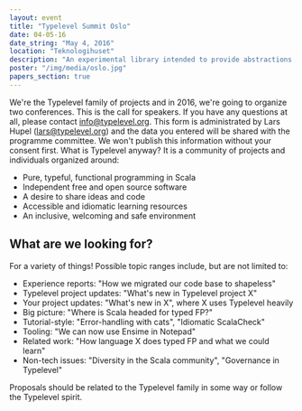 ```yaml
---
layout: event
title: "Typelevel Summit Oslo"
date: 04-05-16
date_string: "May 4, 2016"
location: "Teknologihuset"
description: "An experimental library intended to provide abstractions for functional programming in Scala, leveraging its unique features."
poster: "/img/media/oslo.jpg"
papers_section: true
---
```


We're the Typelevel family of projects and in 2016, we're going to organize two conferences. This is the call for speakers. If you have any questions at all, please contact info@typelevel.org. This form is administrated by Lars Hupel (lars@typelevel.org) and the data you entered will be shared with the programme committee. We won't publish this information without your consent first.
What is Typelevel anyway? It is a community of projects and individuals organized around:

- Pure, typeful, functional programming in Scala
- Independent free and open source software
- A desire to share ideas and code
- Accessible and idiomatic learning resources
- An inclusive, welcoming and safe environment

## What are we looking for?

For a variety of things! Possible topic ranges include, but are not limited to:

- Experience reports:  "How we migrated our code base to shapeless"
- Typelevel project updates: "What's new in Typelevel project X"
- Your project updates: "What's new in X", where X uses Typelevel heavily
- Big picture: "Where is Scala headed for typed FP?"
- Tutorial-style: "Error-handling with cats", "Idiomatic ScalaCheck"
- Tooling: "We can now use Ensime in Notepad"
- Related work: "How language X does typed FP and what we could learn"
- Non-tech issues: "Diversity in the Scala community", "Governance in Typelevel"

Proposals should be related to the Typelevel family in some way or follow the Typelevel spirit.